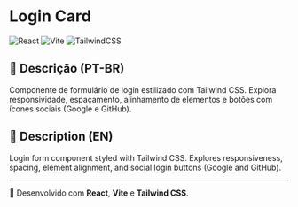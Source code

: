 # Login Card

![React](https://img.shields.io/badge/React-20232A?style=for-the-badge&logo=react&logoColor=61DAFB)
![Vite](https://img.shields.io/badge/Vite-646CFF?style=for-the-badge&logo=vite&logoColor=FFD62E)
![TailwindCSS](https://img.shields.io/badge/Tailwind_CSS-0EA5E9?style=for-the-badge&logo=tailwind-css&logoColor=white)

## 📌 Descrição (PT-BR)

Componente de formulário de login estilizado com Tailwind CSS. Explora responsividade, espaçamento, alinhamento de elementos e botões com ícones sociais (Google e GitHub).

## 📌 Description (EN)

Login form component styled with Tailwind CSS. Explores responsiveness, spacing, element alignment, and social login buttons (Google and GitHub).

---

🔧 Desenvolvido com **React**, **Vite** e **Tailwind CSS**.
